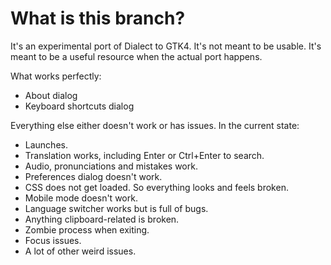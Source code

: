 # What is this branch?

It's an experimental port of Dialect to GTK4. It's not meant to be usable. It's meant to be a useful resource when the actual port happens.

What works perfectly:

- About dialog
- Keyboard shortcuts dialog

Everything else either doesn't work or has issues. In the current state:

- Launches.
- Translation works, including Enter or Ctrl+Enter to search.
- Audio, pronunciations and mistakes work.
- Preferences dialog doesn't work.
- CSS does not get loaded. So everything looks and feels broken.
- Mobile mode doesn't work.
- Language switcher works but is full of bugs.
- Anything clipboard-related is broken.
- Zombie process when exiting.
- Focus issues.
- A lot of other weird issues.
